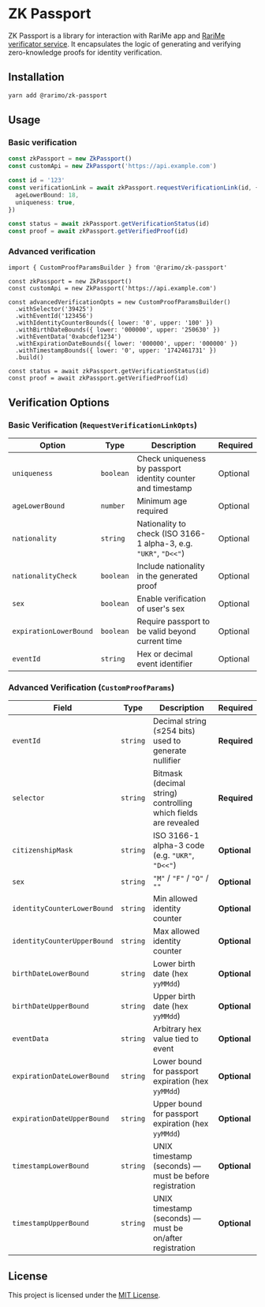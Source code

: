 # ZK Passport

ZK Passport is a library for interaction with RariMe app and [RariMe verificator service](https://github.com/rarimo/verificator-svc). It encapsulates the logic of generating and verifying zero-knowledge proofs for identity verification.

## Installation

```bash
yarn add @rarimo/zk-passport
```

## Usage

### Basic verification

```ts
const zkPassport = new ZkPassport()
const customApi = new ZkPassport('https://api.example.com')

const id = '123'
const verificationLink = await zkPassport.requestVerificationLink(id, {
  ageLowerBound: 18,
  uniqueness: true,
})

const status = await zkPassport.getVerificationStatus(id)
const proof = await zkPassport.getVerifiedProof(id)
```

### Advanced verification

```tsx
import { CustomProofParamsBuilder } from '@rarimo/zk-passport'

const zkPassport = new ZkPassport()
const customApi = new ZkPassport('https://api.example.com')

const advancedVerificationOpts = new CustomProofParamsBuilder()
  .withSelector('39425')
  .withEventId('123456')
  .withIdentityCounterBounds({ lower: '0', upper: '100' })
  .withBirthDateBounds({ lower: '000000', upper: '250630' })
  .withEventData('0xabcdef1234')
  .withExpirationDateBounds({ lower: '000000', upper: '000000' })
  .withTimestampBounds({ lower: '0', upper: '1742461731' })
  .build()

const status = await zkPassport.getVerificationStatus(id)
const proof = await zkPassport.getVerifiedProof(id)
```

## Verification Options

### Basic Verification (`RequestVerificationLinkOpts`)

| Option                 | Type      | Description                                                      | Required |
| ---------------------- | --------- | ---------------------------------------------------------------- | -------- |
| `uniqueness`           | `boolean` | Check uniqueness by passport identity counter and timestamp      | Optional |
| `ageLowerBound`        | `number`  | Minimum age required                                             | Optional |
| `nationality`          | `string`  | Nationality to check (ISO 3166-1 alpha-3, e.g. `"UKR"`, `"D<<"`) | Optional |
| `nationalityCheck`     | `boolean` | Include nationality in the generated proof                       | Optional |
| `sex`                  | `boolean` | Enable verification of user's sex                                | Optional |
| `expirationLowerBound` | `boolean` | Require passport to be valid beyond current time                 | Optional |
| `eventId`              | `string`  | Hex or decimal event identifier                                  | Optional |

### Advanced Verification (`CustomProofParams`)

| Field                       | Type     | Description                                                    | Required     |
| --------------------------- | -------- | -------------------------------------------------------------- | ------------ |
| `eventId`                   | `string` | Decimal string (≤254 bits) used to generate nullifier          | **Required** |
| `selector`                  | `string` | Bitmask (decimal string) controlling which fields are revealed | **Required** |
| `citizenshipMask`           | `string` | ISO 3166-1 alpha-3 code (e.g. `"UKR"`, `"D<<"`)                | **Optional** |
| `sex`                       | `string` | `"M"` / `"F"` / `"O"` / `""`                                   | **Optional** |
| `identityCounterLowerBound` | `string` | Min allowed identity counter                                   | **Optional** |
| `identityCounterUpperBound` | `string` | Max allowed identity counter                                   | **Optional** |
| `birthDateLowerBound`       | `string` | Lower birth date (hex `yyMMdd`)                                | **Optional** |
| `birthDateUpperBound`       | `string` | Upper birth date (hex `yyMMdd`)                                | **Optional** |
| `eventData`                 | `string` | Arbitrary hex value tied to event                              | **Optional** |
| `expirationDateLowerBound`  | `string` | Lower bound for passport expiration (hex `yyMMdd`)             | **Optional** |
| `expirationDateUpperBound`  | `string` | Upper bound for passport expiration (hex `yyMMdd`)             | **Optional** |
| `timestampLowerBound`       | `string` | UNIX timestamp (seconds) — must be before registration         | **Optional** |
| `timestampUpperBound`       | `string` | UNIX timestamp (seconds) — must be on/after registration       | **Optional** |

## License

This project is licensed under the [MIT License](./LICENSE).
